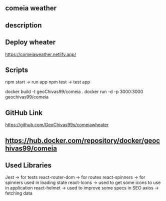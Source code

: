 ## comeia weather

## description


## Deploy wheater
https://comeiaweather.netlify.app/

## Scripts
npm start -> run  app
npm test ->  test app

docker build -t geoChivas99/comeia . 
docker run -d -p 3000:3000 geochivas99/comeia 

## GitHub Link
https://github.com/GeoChivas99s/comeiawheater

## https://hub.docker.com/repository/docker/geochivas99/comeia
## Used Libraries
Jest -> for tests
react-router-dom -> for routes
react-spinners -> for spinners used in loading state
react-Icons -> used to get some icons to use in application
react-helmet -> used to improve some specs in SEO
axios -> fetching data 

